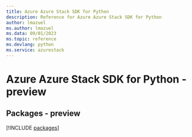 ```yaml
---
title: Azure Azure Stack SDK for Python
description: Reference for Azure Azure Stack SDK for Python
author: lmazuel
ms.author: lmazuel
ms.data: 09/01/2023
ms.topic: reference
ms.devlang: python
ms.service: azurestack
---
```

# Azure Azure Stack SDK for Python - preview
## Packages - preview
[!INCLUDE [packages](azure-stack-index.md)]